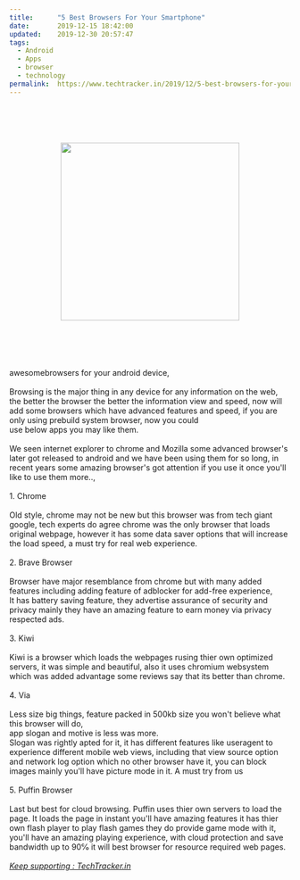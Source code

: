 ```yaml
---
title:		"5 Best Browsers For Your Smartphone"
date:		2019-12-15 18:42:00
updated:	2019-12-30 20:57:47
tags: 
  - Android
  - Apps
  - browser
  - technology	
permalink:	https://www.techtracker.in/2019/12/5-best-browsers-for-your-smartphone.html
---
```


<div dir="ltr" style="text-align: left;" trbidi="on">
<br>
<br>
<br>
<br>
<div class="separator" style="clear: both; text-align: center;">
<a href="https://1.bp.blogspot.com/-COiRUEwgDFU/XgoXUNBduaI/AAAAAAAAAX0/hcNCldgLAkouRfkE9ilEXKXUx93ckFbdgCLcBGAsYHQ/s1600/IMG_20191230_204549_524.jpg" imageanchor="1" style="margin-left: 1em; margin-right: 1em;"><img border="0" data-original-height="1278" data-original-width="1280" height="319" src="../../images/8550188413414110741-IMG_20191230_204549_524.jpg" width="320"></a></div>
<br>
<br>
<br>
<br>
<br>
awesomebrowsers for your android device,<br>
<div>
<br></div>
<div>
Browsing is the major thing in any device for any information on the web, the better the browser the better the information view and speed, now will add some browsers which have advanced features and speed, if you are only using prebuild system browser, now you could&nbsp;</div>
<div>
use below apps you may like them.</div>
<div>
<br></div>
<div>
We seen internet explorer to chrome and Mozilla some advanced browser's later got released to android and we have been using them for so long, in recent years some amazing browser's got attention if you use it once you'll like to use them more..,</div>
<div>
<br></div>
<div>
1. Chrome</div>
<div>
<br></div>
<div>
Old style, chrome may not be new but this browser was from tech giant google, tech experts do agree chrome was the only browser that loads original webpage, however it has some data saver options that will increase the load speed, a must try for real web experience.</div>
<div>
<br></div>
<div>
2. Brave Browser</div>
<div>
<br></div>
<div>
Browser have major resemblance from chrome but with many added features including adding feature of adblocker for add-free experience,</div>
<div>
It has battery saving feature, they advertise assurance of security and privacy mainly they have an amazing feature to earn money via privacy respected ads.</div>
<div>
<br></div>
<div>
3. Kiwi</div>
<div>
<br></div>
<div>
Kiwi is a browser which loads the webpages rusing thier own optimized servers, it was simple and beautiful, also it uses chromium websystem which was added advantage some reviews say that its better than chrome.</div>
<div>
<br></div>
<div>
4. Via</div>
<div>
<br></div>
<div>
Less size big things, feature packed in 500kb size you won't believe what this browser will do,</div>
<div>
app slogan and motive is less was more.</div>
<div>
Slogan was rightly apted for it, it has different features like useragent to experience different mobile web views, including that view source option and network log option which no other browser have it, you can block images mainly you'll have picture mode in it. A must try from us</div>
<div>
<br></div>
<div>
5. Puffin Browser</div>
<div>
<br></div>
<div>
Last but best for cloud browsing. Puffin uses thier own servers to load the page. It loads the page in instant you'll have amazing features it has thier own flash player to play flash games they do provide game mode with it, you'll have an amazing playing experience, with cloud protection and save bandwidth up to 90℅ it will best browser for resource required web pages.</div>
<div>
<br></div>
<div>
<u style="font-style: italic;">Keep supporting : TechTracker.in</u>&nbsp;</div>
</div>
<!-- no comments on this post -->